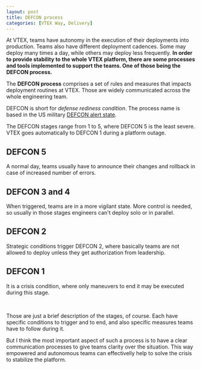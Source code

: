 ```yaml
---
layout: post
title: DEFCON process
categories: [VTEX Way, Delivery]
---
```


At VTEX, teams have autonomy in the execution of their deployments into production. Teams also have different deployment cadences. Some may deploy many times a day, while others may deploy less frequently. **In order to provide stability to the whole VTEX platform, there are some processes and tools implemented to support the teams. One of those being the DEFCON process.**

The **DEFCON process** comprises a set of rules and measures that impacts deployment routines at VTEX. Those are widely communicated across the whole engineering team.

DEFCON is short for *defense rediness condition*. The process name is based in the US military [DEFCON alert state](https://en.wikipedia.org/wiki/DEFCON).

The DEFCON stages range from 1 to 5, where DEFCON 5 is the least severe. VTEX goes automatically to DEFCON 1 during a platform outage.

## DEFCON 5

A normal day, teams usually have to announce their changes and rollback in case of increased number of errors.

## DEFCON 3 and 4

When triggered, teams are in a more vigilant state. More control is needed, so usually in those stages engineers can't deploy solo or in parallel.

## DEFCON 2

Strategic conditions trigger DEFCON 2, where basically teams are not allowed to deploy unless they get authorization from leadership.

## DEFCON 1

It is a crisis condition, where only maneuvers to end it may be executed during this stage.

<br />

Those are just a brief description of the stages, of course. Each have specific conditions to trigger and to end, and also specific measures teams have to follow during it.

But I think the most important aspect of such a process is to have a clear communication processes to give teams clarity over the situation. This way empowered and autonomous teams can effectivelly help to solve the crisis to stabilize the platform.